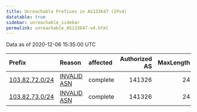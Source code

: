 ```yaml
---
title: Unreachable Prefixes in AS133647 (IPv4)
datatable: true
sidebar: unreachable_sidebar
permalink: unreachable_AS133647-v4.html
---
```


Data as of 2020-12-06 15:35:00 UTC


<div class="datatable-begin"></div>

| Prefix                                                 | Reason                                                                                                 | affected   |   Authorized AS |   MaxLength | Anchor                                       |   unreachable /24s |
|:-------------------------------------------------------|:-------------------------------------------------------------------------------------------------------|:-----------|----------------:|------------:|:---------------------------------------------|-------------------:|
| [103.82.72.0/24](https://stat.ripe.net/103.82.72.0/24) | [INVALID ASN](https://rpki-validator.ripe.net/announcement-preview?asn=AS133647&prefix=103.82.72.0/24) | complete   |          141326 |          24 | [APNIC](unreachable_APNIC_RPKI_Root-v4.html) |                  1 |
| [103.82.73.0/24](https://stat.ripe.net/103.82.73.0/24) | [INVALID ASN](https://rpki-validator.ripe.net/announcement-preview?asn=AS133647&prefix=103.82.73.0/24) | complete   |          141326 |          24 | [APNIC](unreachable_APNIC_RPKI_Root-v4.html) |                  1 |

<div class="datatable-end"></div>